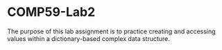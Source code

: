 # COMP59-Lab2
 The purpose of this lab assignment is to practice creating and accessing values within a dictionary-based complex data structure.
